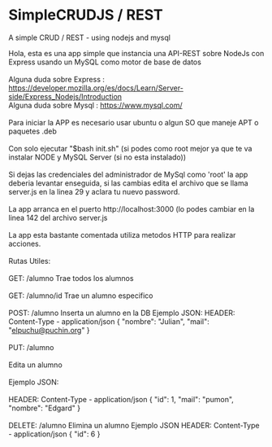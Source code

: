 # SimpleCRUDJS / REST 
A simple CRUD / REST -  using nodejs and mysql 

Hola, esta es una app simple que instancia una API-REST sobre NodeJs con Express usando un MySQL como motor de base de datos
<br>
<br>
Alguna duda sobre Express : https://developer.mozilla.org/es/docs/Learn/Server-side/Express_Nodejs/Introduction
<br>
Alguna duda sobre Mysql : https://www.mysql.com/
<br>
<br>
Para iniciar la APP es necesario usar ubuntu o algun SO que maneje APT o paquetes .deb
<br>
<br>
Con solo ejecutar "$bash init.sh" (si podes como root mejor ya que te va instalar NODE y MySQL Server (si no esta instalado))
<br>
<br>
Si dejas las credenciales del administrador de MySql como 'root' la app deberia levantar enseguida, si las cambias edita el archivo que se llama server.js en la linea 29 y aclara tu nuevo password. 
<br>
<br>
La app arranca en el puerto http://localhost:3000 (lo podes cambiar en la linea 142 del archivo server.js 
<br>
<br>
La app esta bastante comentada utiliza metodos HTTP para realizar acciones.
<br>
<br>
Rutas Utiles: 
<br>
<br>
GET: /alumno 
Trae todos los alumnos
<br>
<br>
GET: /alumno/id
Trae un alumno especifico
<br>
<br>
POST: /alumno
Inserta un alumno en la DB
Ejemplo JSON:
HEADER:  Content-Type - application/json
{
        "nombre": "Julian",
        "mail": "elpuchu@puchin.org"
}
<br>
<br>
PUT: /alumno
<br>
<br>
Edita un alumno
<br>
<br>
Ejemplo JSON:
<br>
<br>
HEADER:  Content-Type - application/json
{
            "id": 1,
            "mail": "pumon",
            "nombre": "Edgard"
}
<br>
<br>
DELETE: /alumno
Elimina un alumno
Ejemplo JSON
HEADER:  Content-Type - application/json
{
        "id": 6
}





